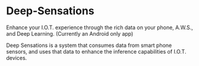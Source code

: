 # Deep-Sensations

Enhance your I.O.T. experience through the rich data on your phone, A.W.S., and Deep Learning. (Currently an Android only app)

Deep Sensations is a system that consumes data from smart phone sensors, and uses that data to enhance the inference capabilities of I.O.T. devices.

